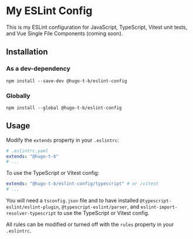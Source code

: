 # My ESLint Config

This is my ESLint configuration for JavaScript, TypeScript, Vitest unit tests, and Vue Single File Components (coming soon).

## Installation

### As a dev-dependency

```shell
npm install --save-dev @hugo-t-b/eslint-config
```

### Globally

```shell
npm install --global @hugo-t-b/eslint-config
```

## Usage

Modify the `extends` property in your `.eslintrc`:

```yaml
# .eslintrc.yaml
extends: "@hugo-t-b"
# ...
```

To use the TypeScript or Vitest config:

```yaml
extends: "@hugo-t-b/eslint-config/typescript" # or /vitest
# ...
```

You will need a `tsconfig.json` file and to have installed `@typescript-eslint/eslint-plugin`, `@typescript-eslint/parser`, and `eslint-import-resolver-typescript` to use the TypeScript or Vitest config.

All rules can be modified or turned off with the `rules` property in your `.eslintrc`.
